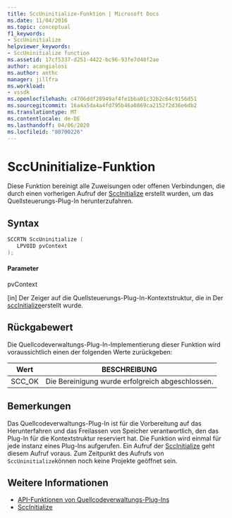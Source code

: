 ```yaml
---
title: SccUninitialize-Funktion | Microsoft Docs
ms.date: 11/04/2016
ms.topic: conceptual
f1_keywords:
- SccUninitialize
helpviewer_keywords:
- SccUninitialize function
ms.assetid: 17cf5337-d251-4422-bc96-93fe7d48f2ae
author: acangialosi
ms.author: anthc
manager: jillfra
ms.workload:
- vssdk
ms.openlocfilehash: c4706ddf28949af4fe1bba01c32b2c64c9156d51
ms.sourcegitcommit: 16a4a5da4a4fd795b46a0869ca2152f2d36e6db2
ms.translationtype: MT
ms.contentlocale: de-DE
ms.lasthandoff: 04/06/2020
ms.locfileid: "80700226"
---
```

# <a name="sccuninitialize-function"></a>SccUninitialize-Funktion
Diese Funktion bereinigt alle Zuweisungen oder offenen Verbindungen, die durch einen vorherigen Aufruf der [SccInitialize](../extensibility/sccinitialize-function.md) erstellt wurden, um das Quellsteuerungs-Plug-In herunterzufahren.

## <a name="syntax"></a>Syntax

```cpp
SCCRTN SccUninitialize (
   LPVOID pvContext
);
```

#### <a name="parameters"></a>Parameter
 pvContext

[in] Der Zeiger auf die Quellsteuerungs-Plug-In-Kontextstruktur, die in Der [sccInitialize](../extensibility/sccinitialize-function.md)erstellt wurde.

## <a name="return-value"></a>Rückgabewert
 Die Quellcodeverwaltungs-Plug-In-Implementierung dieser Funktion wird voraussichtlich einen der folgenden Werte zurückgeben:

|Wert|BESCHREIBUNG|
|-----------|-----------------|
|SCC_OK|Die Bereinigung wurde erfolgreich abgeschlossen.|

## <a name="remarks"></a>Bemerkungen
 Das Quellcodeverwaltungs-Plug-In ist für die Vorbereitung auf das Herunterfahren und das Freilassen von Speicher verantwortlich, den das Plug-In für die Kontextstruktur reserviert hat. Die Funktion wird einmal für jede instanz eines Plug-Ins aufgerufen. Ein Aufruf der [SccInitialize](../extensibility/sccinitialize-function.md) geht diesem Aufruf voraus. Zum Zeitpunkt des Aufrufs von `SccUninitialize`können noch keine Projekte geöffnet sein.

## <a name="see-also"></a>Weitere Informationen
- [API-Funktionen von Quellcodeverwaltungs-Plug-Ins](../extensibility/source-control-plug-in-api-functions.md)
- [SccInitialize](../extensibility/sccinitialize-function.md)

